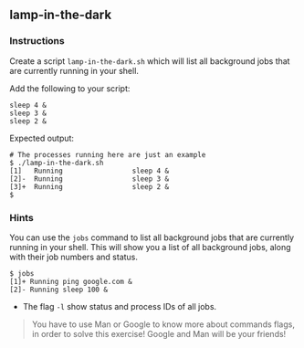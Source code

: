 ## lamp-in-the-dark

### Instructions

Create a script `lamp-in-the-dark.sh` which will list all background jobs that are currently running in your shell.

Add the following to your script:

```console
sleep 4 &
sleep 3 &
sleep 2 &
```

Expected output:

```console
# The processes running here are just an example
$ ./lamp-in-the-dark.sh
[1]   Running                 sleep 4 &
[2]-  Running                 sleep 3 &
[3]+  Running                 sleep 2 &
$
```

### Hints

You can use the `jobs` command to list all background jobs that are currently running in your shell. This will show you a list of all background jobs, along with their job numbers and status.

```console
$ jobs
[1]+ Running ping google.com &
[2]- Running sleep 100 &
```

- The flag `-l` show status and process IDs of all jobs.

> You have to use Man or Google to know more about commands flags, in order to solve this exercise!
> Google and Man will be your friends!
